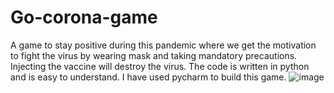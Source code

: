 # Go-corona-game
A game to stay positive during this pandemic where we get the motivation to fight the virus by wearing mask and taking mandatory precautions.
Injecting the vaccine will destroy the virus.
The code is written in python and is easy to understand. 
I have used pycharm to build this game.
![image](https://user-images.githubusercontent.com/75380545/119257178-c3af1880-bbe1-11eb-8584-55727bca1b8e.png)
